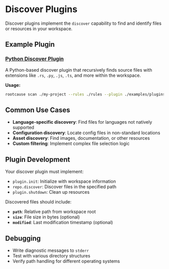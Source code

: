 # Discover Plugins

Discover plugins implement the `discover` capability to find and identify files or resources in your workspace.

## Example Plugin

### [Python Discover Plugin](polyglot-discover/)

A Python-based discover plugin that recursively finds source files with extensions like `.rs`, `.py`, `.js`, `.ts`, and more within the workspace.

**Usage:**
```bash
rootcause scan ./my-project --rules ./rules --plugin ./examples/plugins/discover/polyglot-discover
```

## Common Use Cases

- **Language-specific discovery**: Find files for languages not natively supported
- **Configuration discovery**: Locate config files in non-standard locations
- **Asset discovery**: Find images, documentation, or other resources
- **Custom filtering**: Implement complex file selection logic

## Plugin Development

Your discover plugin must implement:
- `plugin.init`: Initialize with workspace information
- `repo.discover`: Discover files in the specified path
- `plugin.shutdown`: Clean up resources

Discovered files should include:
- **`path`**: Relative path from workspace root
- **`size`**: File size in bytes (optional)
- **`modified`**: Last modification timestamp (optional)

## Debugging

- Write diagnostic messages to `stderr`
- Test with various directory structures
- Verify path handling for different operating systems

